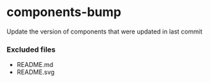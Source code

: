 # components-bump
Update the version of components that were updated in last commit

### Excluded files
- README.md
- README.svg

